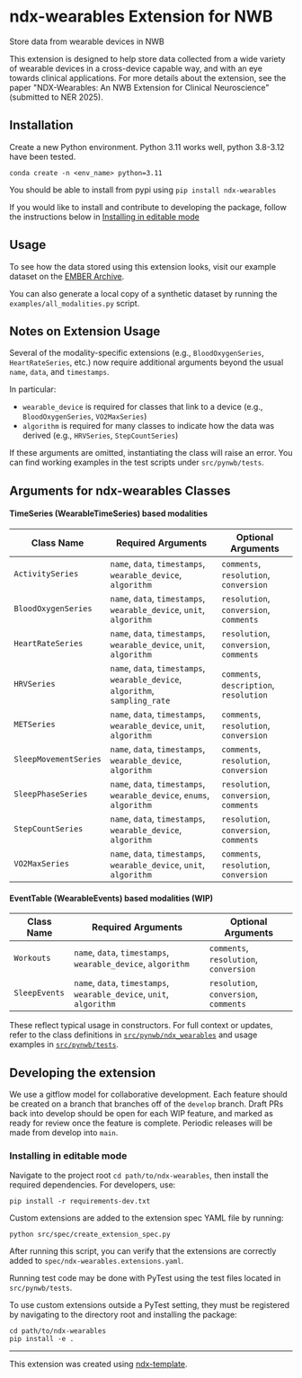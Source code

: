 # ndx-wearables Extension for NWB

Store data from wearable devices in NWB

This extension is designed to help store data collected from a wide variety of wearable devices in a cross-device 
capable way, and with an eye towards clinical applications.
For more details about the extension, see the paper "NDX-Wearables: An NWB Extension for Clinical Neuroscience" 
(submitted to NER 2025).


## Installation

Create a new Python environment. Python 3.11 works well, python 3.8-3.12 have been tested.

```terminal
conda create -n <env_name> python=3.11
```
You should be able to install from pypi using `pip install ndx-wearables`

If you would like to install and contribute to developing the package, follow the instructions below 
in [Installing in editable mode](#Installing-in-editable-mode)

## Usage

To see how the data stored using this extension looks, visit our example dataset on the
[EMBER Archive](https://dandi.emberarchive.org/dandiset/000207).

You can also generate a local copy of a synthetic dataset by running the `examples/all_modalities.py` script.


## Notes on Extension Usage

Several of the modality-specific extensions (e.g., `BloodOxygenSeries`, `HeartRateSeries`, etc.) now require additional
arguments beyond the usual `name`, `data`, and `timestamps`.

In particular:
- `wearable_device` is required for classes that link to a device (e.g., `BloodOxygenSeries`, `VO2MaxSeries`)
- `algorithm` is required for many classes to indicate how the data was derived (e.g., `HRVSeries`, `StepCountSeries`)

If these arguments are omitted, instantiating the class will raise an error. You can find working examples in the test 
scripts under `src/pynwb/tests`.

## Arguments for ndx-wearables Classes

#### TimeSeries (WearableTimeSeries) based modalities

| Class Name             | Required Arguments                                                     | Optional Arguments                            |
|------------------------|------------------------------------------------------------------------|-----------------------------------------------|
| `ActivitySeries`       | `name`, `data`, `timestamps`, `wearable_device`, `algorithm`           | `comments`, `resolution`, `conversion`        |
| `BloodOxygenSeries`    | `name`, `data`, `timestamps`, `wearable_device`, `unit`, `algorithm`   | `resolution`, `conversion`, `comments`        |
| `HeartRateSeries`      | `name`, `data`, `timestamps`, `wearable_device`, `unit`, `algorithm`   | `resolution`, `conversion`, `comments`        |
| `HRVSeries`            | `name`, `data`, `timestamps`, `wearable_device`, `algorithm`, `sampling_rate` | `comments`, `description`, `resolution` |
| `METSeries`            | `name`, `data`, `timestamps`, `wearable_device`, `unit`, `algorithm`   | `comments`, `resolution`, `conversion`        |
| `SleepMovementSeries`  | `name`, `data`, `timestamps`, `wearable_device`, `algorithm`           | `comments`, `resolution`, `conversion`        |
| `SleepPhaseSeries`     | `name`, `data`, `timestamps`, `wearable_device`, `enums`, `algorithm`  | `resolution`, `conversion`, `comments`        |
| `StepCountSeries`      | `name`, `data`, `timestamps`, `wearable_device`, `algorithm`           | `resolution`, `conversion`, `comments`        |
| `VO2MaxSeries`         | `name`, `data`, `timestamps`, `wearable_device`, `unit`, `algorithm`   | `comments`, `resolution`, `conversion`        |


#### EventTable (WearableEvents) based modalities (WIP)

| Class Name    | Required Arguments                                                     | Optional Arguments                            |
|---------------|------------------------------------------------------------------------|-----------------------------------------------|
| `Workouts`    | `name`, `data`, `timestamps`, `wearable_device`, `algorithm`           | `comments`, `resolution`, `conversion`        |
| `SleepEvents` | `name`, `data`, `timestamps`, `wearable_device`, `unit`, `algorithm`   | `resolution`, `conversion`, `comments`        |


These reflect typical usage in constructors. For full context or updates, refer to the class definitions in
[`src/pynwb/ndx_wearables`](src/pynwb/ndx_wearables) and usage examples in [`src/pynwb/tests`](src/pynwb/tests).


## Developing the extension

We use a gitflow model for collaborative development. Each feature should be created on a branch that branches off of 
the `develop` branch. Draft PRs back into develop should be open for each WIP feature, and marked as ready for review 
once the feature is complete. Periodic releases will be made from develop into `main`.

### Installing in editable mode
Navigate to the project root `cd path/to/ndx-wearables`, then install the required dependencies. For developers, use:

```terminal
pip install -r requirements-dev.txt
```
Custom extensions are added to the extension spec YAML file by running:

```terminal
python src/spec/create_extension_spec.py
```

After running this script, you can verify that the extensions are correctly added to `spec/ndx-wearables.extensions.yaml`.

Running test code may be done with PyTest using the test files located in `src/pynwb/tests`.

To use custom extensions outside a PyTest setting, they must be registered by navigating to the directory root and installing the package:
```terminal
cd path/to/ndx-wearables
pip install -e .
```

---
This extension was created using [ndx-template](https://github.com/nwb-extensions/ndx-template).
